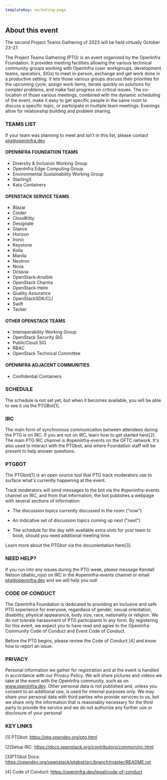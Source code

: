 ```yaml
---
templateKey: marketing-page
---
```


## About this event

The second Project Teams Gathering of 2023 will be held virtually October 23-27.

The Project Teams Gathering (PTG) is an event organized by the OpenInfra Foundation. It provides meeting facilities allowing the various technical community groups working with OpenInfra (user workgroups, development teams, operators, SIGs) to meet in-person, exchange and get work done in a productive setting. It lets those various groups discuss their priorities for the upcoming cycle, assign work items, iterate quickly on solutions for complex problems, and make fast progress on critical issues. The co-location of those various meetings, combined with the dynamic scheduling of the event, make it easy to get specific people in the same room to discuss a specific topic, or participate in multiple team meetings. Evenings allow for relationship building and problem sharing.

### TEAMS LIST

If your team was planning to meet and isn't in this list, please contact <a href="mailto:ptg@openinfra.dev">ptg@openinfra.dev</a>

#### OPENINFRA FOUNDATION TEAMS

<ul>
    <li>Diversity & Inclusion Working Group</li>
    <li>OpenInfra Edge Computing Group</li>
    <li>Environmental Sustainability Working Group</li>
    <li>StarlingX</li>
    <li>Kata Containers</li>
</ul>

#### OPENSTACK SERVICE TEAMS

<ul>
    <li>Blazar</li>
    <li>Cinder</li>
    <li>CloudKitty</li>
    <li>Designate</li>
    <li>Glance</li>
    <li>Horizon</li>
    <li>Ironic</li>
    <li>Keystone</li>
    <li>Kolla</li>
    <li>Manila</li>
    <li>Neutron</li>
    <li>Nova</li>
    <li>Octavia</li>
    <li>OpenStack-Ansible</li>
    <li>OpenStack Charms</li>
    <li>OpenStack-Helm</li>
    <li>Quality Assurance</li>
    <li>OpenStackSDK/CLI</li>
    <li>Swift</li>
    <li>Tacker</li>
</ul>

#### OTHER OPENSTACK TEAMS

<ul>
    <li>Interoperability Working Group</li>
    <li>OpenStack Security SIG</li>
    <li>PublicCloud SIG</li>
    <li>RBAC</li>
    <li>OpenStack Technical Committee</li>
</ul>

#### OPENINFRA ADJACENT COMMUNITIES

<ul>
    <li>Confidential Containers</li>
</ul>

### SCHEDULE

The schedule is not set yet, but when it becomes available, you will be able to see it via the PTGBot[1].

### IRC

The main form of synchronous communication between attendees during the PTG is on IRC. If you are not on IRC, learn how to get started here[2]. The main PTG IRC channel is #openinfra-events on the OFTC network. It's also used to interact with the PTGbot, and where Foundation staff will be present to help answer questions.

### PTGBOT

The PTGbot[1] is an open source tool that PTG track moderators use to surface what's currently happening at the event.

Track moderators will send messages to the bot via the #openinfra-events channel on IRC, and from that information, the bot publishes a webpage with several sections of information:

- The discussion topics currently discussed in the room ("now")

- An indicative set of discussion topics coming up next ("next")

- The schedule for the day with available extra slots for your team to book, should you need additional meeting time.

Learn more about the PTGbot via the documentation here[3].

### NEED HELP?

If you run into any issues during the PTG week, please message Kendall Nelson (diablo_rojo) on IRC in the #openinfra-events channel or email ptg@openinfra.dev and we will help you out!

### CODE OF CONDUCT

The OpenInfra Foundation is dedicated to providing an inclusive and safe PTG experience for everyone, regardless of gender, sexual orientation, disability, physical appearance, body size, race, nationality or religion. We do not tolerate harassment of PTG participants in any form. By registering for this event, we expect you to have read and agree to the OpenInfra Community Code of Conduct and Event Code of Conduct.

Before the PTG begins, please review the Code of Conduct [4] and know how to report an issue.

### PRIVACY

Personal information we gather for registration and at the event is handled in accordance with our Privacy Policy. We will share pictures and videos we take at the event with the OpenInfra community, such as on www.openinfra.dev. Other personal data is not published and, unless you consent to an additional use, is used for internal purposes only. We may share your personal data with third parties who provide services to us, but we share only the information that is reasonably necessary for the third party to provide the service and we do not authorize any further use or disclosure of your personal

### KEY LINKS

[﻿1] PTGbot: https://ptg.opendev.org/ptg.html

[﻿2]Setup IRC: https://docs.openstack.org/contributors/common/irc.html

[﻿3]PTGbot Docs: https://opendev.org/openstack/ptgbot/src/branch/master/README.rst

[4] Code of Conduct: https://openinfra.dev/legal/code-of-conduct
